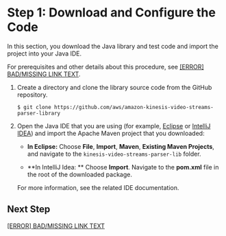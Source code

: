 # Step 1: Download and Configure the Code<a name="parser-library-download"></a>

In this section, you download the Java library and test code and import the project into your Java IDE\.

For prerequisites and other details about this procedure, see [[ERROR] BAD/MISSING LINK TEXT](parser-library.md)\.

1. Create a directory and clone the library source code from the GitHub repository\. 

   ```
   $ git clone https://github.com/aws/amazon-kinesis-video-streams-parser-library
   ```

1. Open the Java IDE that you are using \(for example, [Eclipse](http://www.eclipse.org/) or [IntelliJ IDEA](https://www.jetbrains.com/idea/)\) and import the Apache Maven project that you downloaded: 

   + **In Eclipse:** Choose **File**, **Import**, **Maven**, **Existing Maven Projects**, and navigate to the `kinesis-video-streams-parser-lib` folder\.

   + **In IntelliJ Idea: ** Choose **Import**\. Navigate to the **pom\.xml** file in the root of the downloaded package\.

    For more information, see the related IDE documentation\.

## Next Step<a name="parser-library-download-next"></a>

[[ERROR] BAD/MISSING LINK TEXT](parser-library-write.md)